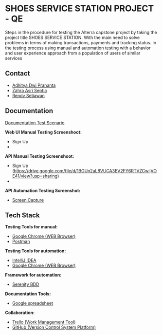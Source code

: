 
# SHOES SERVICE STATION PROJECT - QE

Steps in the procedure for testing the Alterra capstone project by taking the project title SHOES SERVICE STATION.
With the main need to solve problems in terms of making transactions, payments and tracking status.
In the testing process using manual and automation testing with a behavior and user experience approach from a population of users of similar services


## Contact

- [Adhitya Dwi Prananta](https://github.com/Adhitya87)
- [Zahra Asri Septia ](https://github.com/zahrasept)
- [Rendy Setiawan](https://github.com/rndsetiawan)


## Documentation

[Documentation Test Scenario](https://docs.google.com/spreadsheets/d/1TdS7NosiHK3OgMC5G-ekEdm0XI-P05fisq8BUzZf5Zo/edit#gid=659909770)


**Web UI Manual Testing Screenshoot:**
- Sign Up 
- 

**API Manual Testing Screenshoot:**
- Sign Up (https://drive.google.com/file/d/1BGUn2aL8VUCA3EV2FY6RTVZCwijVOE41/view?usp=sharing)
- 

**API Automation Testing Screenshot:**
- [Screen Capture](https://github.com/alta-shoes-and-care/QE/tree/main/SS/API%20automation)



## Tech Stack

**Testing Tools for manual:**
- [Google Chrome (WEB Browser)](https://www.google.com/chrome/)
- [Postman](https://www.postman.com/)

**Testing Tools for automation:** 
- [IntelliJ IDEA](https://www.jetbrains.com/idea/)
- [Google Chrome (WEB Browser)](https://www.google.com/chrome/)

**Framework for automation:**
- [Serenity BDD](https://serenity-bdd.info/)

**Documentation Tools:** 
- [Google spreadsheet](https://www.google.com/sheets/about/)

**Collaboration:**
- [Trello (Work Management Tool)](https://trello.com/)
- [GitHub (Version Control System Platform)](https://github.com/)

